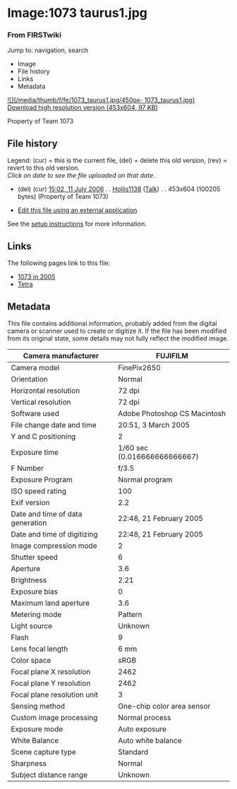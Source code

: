 

# Image:1073 taurus1.jpg

### From FIRSTwiki

Jump to: navigation, search

  * Image
  * File history
  * Links
  * Metadata

[![](/media/thumb/f/fe/1073_taurus1.jpg/450px-
1073_taurus1.jpg)](/media/f/fe/1073_taurus1.jpg)  
[Download high resolution version (453x604, 97
KB)](/media/f/fe/1073_taurus1.jpg)

Property of Team 1073

## File history

Legend: (cur) = this is the current file, (del) = delete this old version,
(rev) = revert to this old version.  
_Click on date to see the file uploaded on that date_.

  * (del) (cur) [15:02, 11 July 2006](/media/f/fe/1073_taurus1.jpg "/media/f/fe/1073 taurus1.jpg" ) . . [Hollis1138](/index.php/User:Hollis1138 "User:Hollis1138" ) ([Talk](/index.php/User_talk:Hollis1138 "User talk:Hollis1138" )) . . 453x604 (100205 bytes) (Property of Team 1073)
  

  * [Edit this file using an external application](/index.php?title=Image:1073_taurus1.jpg&action=edit&externaledit=true&mode=file "Image:1073 taurus1.jpg" )

See the [setup
instructions](http://meta.wikimedia.org/wiki/Help:External_editors
"http://meta.wikimedia.org/wiki/Help:External_editors" ) for more information.

## Links

The following pages link to this file:

  * [1073 in 2005](/index.php/1073_in_2005 "1073 in 2005" )
  * [Tetra](/index.php/Tetra "Tetra" )

## Metadata

This file contains additional information, probably added from the digital
camera or scanner used to create or digitize it. If the file has been modified
from its original state, some details may not fully reflect the modified
image.

Camera manufacturer |  FUJIFILM  
---|---  
Camera model |  FinePix2650  
Orientation |  Normal  
Horizontal resolution |  72 dpi  
Vertical resolution |  72 dpi  
Software used |  Adobe Photoshop CS Macintosh  
File change date and time |  20:51, 3 March 2005  
Y and C positioning |  2  
Exposure time |  1/60 sec (0.016666666666667)  
F Number |  f/3.5  
Exposure Program |  Normal program  
ISO speed rating |  100  
Exif version |  2.2  
Date and time of data generation |  22:48, 21 February 2005  
Date and time of digitizing |  22:48, 21 February 2005  
Image compression mode |  2  
Shutter speed |  6  
Aperture |  3.6  
Brightness |  2.21  
Exposure bias |  0  
Maximum land aperture |  3.6  
Metering mode |  Pattern  
Light source |  Unknown  
Flash |  9  
Lens focal length |  6 mm  
Color space |  sRGB  
Focal plane X resolution |  2462  
Focal plane Y resolution |  2462  
Focal plane resolution unit |  3  
Sensing method |  One-chip color area sensor  
Custom image processing |  Normal process  
Exposure mode |  Auto exposure  
White Balance |  Auto white balance  
Scene capture type |  Standard  
Sharpness |  Normal  
Subject distance range |  Unknown  
  
